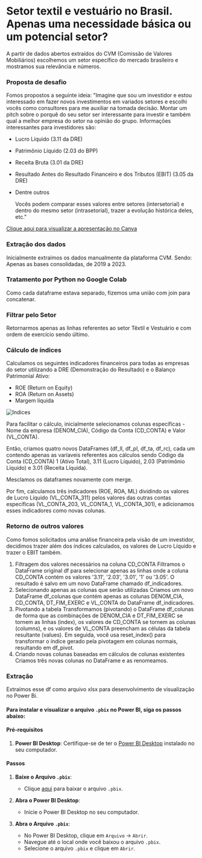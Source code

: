 # Setor textil e vestuário no Brasil. Apenas uma necessidade básica ou um potencial setor? 
A partir de dados abertos extraídos do CVM (Comissão de Valores Mobiliários) escolhemos um setor específico do mercado brasileiro e mostramos sua relevância e números.

### Proposta de desafio
Fomos propostos a seguinte ideia:
"Imagine que sou um investidor e estou interessado em fazer novos investimentos em variados setores e escolhi vocês como consultores para me auxiliar na tomada decisão.
Montar um pitch sobre o porquê do seu setor ser interessante para investir e também qual a melhor empresa do setor na opinião do grupo.
Informações interessantes para investidores são:
- Lucro Líquido (3.11 da DRE)
- Patrimônio Líquido (2.03 do BPP)
- Receita Bruta (3.01 da DRE)
- Resultado Antes do Resultado Financeiro e dos Tributos (EBIT) (3.05 da DRE)
- Dentre outros
  
  Vocês podem comparar esses valores entre setores (intersetorial) e dentro do mesmo setor (intrasetorial), trazer a evolução histórica deles, etc."
  
[Clique aqui para visualizar a apresentação no Canva](https://www.canva.com/design/DAGCsXNBK1g/64wqNAD9UKimqUOThV_UtA/edit?utm_content=DAGCsXNBK1g&utm_campaign=designshare&utm_medium=link2&utm_source=sharebutton)

### Extração dos dados
Inicialmente extraímos os dados manualmente da plataforma CVM. Sendo:
Apenas as bases consolidadas, de 2019 a 2023.

### Tratamento por Python no Google Colab
Como cada dataframe estava separado, fizemos uma união com join para concatenar.

### Filtrar pelo Setor
Retornarmos apenas as linhas referentes ao setor Têxtil e Vestuário e com ordem de exercício sendo último.

### Cálculo de índices
Calculamos os seguintes indicadores financeiros para todas as empresas do setor utilizando a DRE (Demonstração do Resultado) e o Balanço Patrimonial Ativo:
- ROE (Return on Equity)
- ROA (Return on Assets)
- Margem líquida

![Indices](https://raw.githubusercontent.com/naonaotan/Setor-textil-e-vestuario/main/%C3%ADndices.png)

Para facilitar o cálculo, inicialmente selecionamos colunas específicas - Nome da empresa (DENOM_CIA), Código da Conta (CD_CONTA) e Valor (VL_CONTA).

Então, criamos quatro novos DataFrames (df_ll, df_pl, df_ta, df_rc), cada um contendo apenas as varíaveis referentes aos cálculos sendo Código da Conta (CD_CONTA) 1 (Ativo Total), 3.11 (Lucro Líquido), 2.03 (Patrimônio Líquido) e 3.01 (Receita Líquida).

Mesclamos os dataframes novamente com merge.

Por fim, calculamos três indicadores (ROE, ROA, ML) dividindo os valores de Lucro Líquido (VL_CONTA_311) pelos valores das outras contas específicas (VL_CONTA_203, VL_CONTA_1, VL_CONTA_301),
e adicionamos esses indicadores como novas colunas.

### Retorno de outros valores
Como fomos solicitados uma análise financeira pela visão de um investidor, decidimos trazer além dos índices calculados, os valores de Lucro Líquido e trazer o EBIT também.
1. Filtragem dos valores necessários na coluna CD_CONTA
   Filtramos o DataFrame original df para selecionar apenas as linhas onde a coluna CD_CONTA contém os valores '3.11', '2.03', '3.01', '1' ou '3.05'.
   O resultado é salvo em um novo DataFrame chamado df_indicadores.
2. Selecionando apenas as colunas que serão utilizadas
   Criamos um novo DataFrame df_colunas que contém apenas as colunas DENOM_CIA, CD_CONTA, DT_FIM_EXERC e VL_CONTA do DataFrame df_indicadores.
3. Pivotando a tabela
   Transformamos (pivotando) o DataFrame df_colunas de forma que as combinações de DENOM_CIA e DT_FIM_EXERC se tornem as linhas (index),
   os valores de CD_CONTA se tornem as colunas (columns), e os valores de VL_CONTA preencham as células da tabela resultante (values).
   Em seguida, você usa reset_index() para transformar o índice gerado pela pivotagem em colunas normais, resultando em df_pivot.
4. Criando novas colunas baseadas em cálculos de colunas existentes
   Criamos três novas colunas no DataFrame e as renomeamos.
### Extração
Extraímos esse df como arquivo xlsx para desenvolvimento de visualização no Power Bi.

#### Para instalar e visualizar o arquivo `.pbix` no Power BI, siga os passos abaixo:

#### Pré-requisitos

1. **Power BI Desktop**: Certifique-se de ter o [Power BI Desktop](https://powerbi.microsoft.com/desktop/) instalado no seu computador.

#### Passos

1. **Baixe o Arquivo `.pbix`**:
   - Clique [aqui](https://github.com/naonaotan/Setor-textil-e-vestuario/raw/main/Apresentação%20dos%20gráficos.pbix) para baixar o arquivo `.pbix`.

2. **Abra o Power BI Desktop**:
   - Inicie o Power BI Desktop no seu computador.

3. **Abra o Arquivo `.pbix`**:
   - No Power BI Desktop, clique em `Arquivo` -> `Abrir`.
   - Navegue até o local onde você baixou o arquivo `.pbix`.
   - Selecione o arquivo `.pbix` e clique em `Abrir`.
